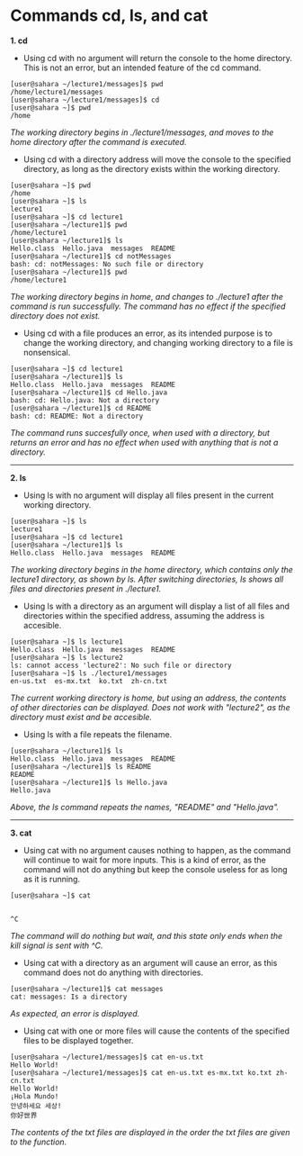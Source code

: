 # Commands cd, ls, and cat
__1. cd__
 - Using cd with no argument will return the console to the home directory.  This is not an error, but an intended feature of the cd command.
```
[user@sahara ~/lecture1/messages]$ pwd
/home/lecture1/messages
[user@sahara ~/lecture1/messages]$ cd
[user@sahara ~]$ pwd
/home
```
_The working directory begins in ./lecture1/messages, and moves to the home directory after the command is executed._
 - Using cd with a directory address will move the console to the specified directory, as long as the directory exists within the working directory.
```
[user@sahara ~]$ pwd
/home
[user@sahara ~]$ ls
lecture1
[user@sahara ~]$ cd lecture1
[user@sahara ~/lecture1]$ pwd
/home/lecture1
[user@sahara ~/lecture1]$ ls
Hello.class  Hello.java  messages  README
[user@sahara ~/lecture1]$ cd notMessages
bash: cd: notMessages: No such file or directory
[user@sahara ~/lecture1]$ pwd
/home/lecture1
```
_The working directory begins in home, and changes to ./lecture1 after the command is run successfully.  The command has no effect if the specified directory does not exist._ 
 - Using cd with a file produces an error, as its intended purpose is to change the working directory, and changing working directory to a file is nonsensical.  
```
[user@sahara ~]$ cd lecture1
[user@sahara ~/lecture1]$ ls
Hello.class  Hello.java  messages  README
[user@sahara ~/lecture1]$ cd Hello.java
bash: cd: Hello.java: Not a directory
[user@sahara ~/lecture1]$ cd README
bash: cd: README: Not a directory
```
_The command runs succesfully once, when used with a directory, but returns an error and has no effect when used with anything that is not a directory._

---

__2. ls__
 - Using ls with no argument will display all files present in the current working directory.
```
[user@sahara ~]$ ls
lecture1
[user@sahara ~]$ cd lecture1
[user@sahara ~/lecture1]$ ls
Hello.class  Hello.java  messages  README
```
_The working directory begins in the home directory, which contains only the lecture1 directory, as shown by ls.  After switching directories, ls shows all files and directories present in ./lecture1._
 - Using ls with a directory as an argument will display a list of all files and directories within the specified address, assuming the address is accesible.
```
[user@sahara ~]$ ls lecture1
Hello.class  Hello.java  messages  README
[user@sahara ~]$ ls lecture2
ls: cannot access 'lecture2': No such file or directory
[user@sahara ~]$ ls ./lecture1/messages
en-us.txt  es-mx.txt  ko.txt  zh-cn.txt
```
_The current working directory is home, but using an address, the contents of other directories can be displayed.  Does not work with "lecture2", as the directory must exist and be accesible._
 - Using ls with a file repeats the filename.  
```
[user@sahara ~/lecture1]$ ls
Hello.class  Hello.java  messages  README
[user@sahara ~/lecture1]$ ls README
README
[user@sahara ~/lecture1]$ ls Hello.java
Hello.java
```
_Above, the ls command repeats the names, "README" and "Hello.java"._

---

__3. cat__
 - Using cat with no argument causes nothing to happen, as the command will continue to wait for more inputs.  This is a kind of error, as the command will not do anything but keep the console useless for as long as it is running. 
```
[user@sahara ~]$ cat


^C
```
_The command will do nothing but wait, and this state only ends when the kill signal is sent with ^C._
 - Using cat with a directory as an argument will cause an error, as this command does not do anything with directories. 
```
[user@sahara ~/lecture1]$ cat messages
cat: messages: Is a directory
```
_As expected, an error is displayed._
 - Using cat with one or more files will cause the contents of the specified files to be displayed together.
```
[user@sahara ~/lecture1/messages]$ cat en-us.txt
Hello World!
[user@sahara ~/lecture1/messages]$ cat en-us.txt es-mx.txt ko.txt zh-cn.txt
Hello World!
¡Hola Mundo!
안녕하세요 세상!
你好世界
```
_The contents of the txt files are displayed in the order the txt files are given to the function._


